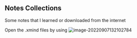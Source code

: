 ## Notes Collections

Some notes that I learned or downloaded from the internet

Open the .xmind files by using ![image-20220907132102784](C:\Users\34090\AppData\Roaming\Typora\typora-user-images\image-20220907132102784.png)